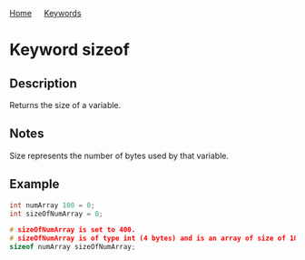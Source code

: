 [Home](https://puckowski.github.io/concert/) <span>&emsp;</span> [Keywords](https://puckowski.github.io/concert/keywords.html)

# Keyword sizeof

## Description

Returns the size of a variable.

## Notes

Size represents the number of bytes used by that variable.

## Example

```cpp
int numArray 100 = 0;
int sizeOfNumArray = 0;

# sizeOfNumArray is set to 400.
# sizeOfNumArray is of type int (4 bytes) and is an array of size of 100, so 400 bytes are used in all.
sizeof numArray sizeOfNumArray;
```

